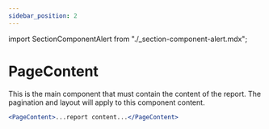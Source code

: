 ```yaml
---
sidebar_position: 2
---
```


import SectionComponentAlert from "./\_section-component-alert.mdx";

# PageContent

This is the main component that must contain the content of the report. The pagination and layout will apply to this component content.

<inline-svg width="440px" src="/img/page/page-content.svg" />

```jsx
<PageContent>...report content...</PageContent>
```

<SectionComponentAlert />
